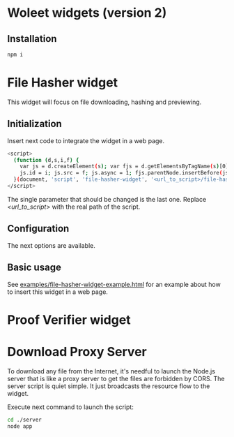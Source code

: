 # Woleet widgets (version 2)

## Installation

```bash
npm i
```

# File Hasher widget

This widget will focus on file downloading, hashing and previewing.

## Initialization

Insert next code to integrate the widget in a web page.

```bash
<script>
  (function (d,s,i,f) {
    var js = d.createElement(s); var fjs = d.getElementsByTagName(s)[0];
    js.id = i; js.src = f; js.async = 1; fjs.parentNode.insertBefore(js, fjs);
  }(document, 'script', 'file-hasher-widget', '<url_to_script>/file-hasher-widget.js'));
</script>
```

The single parameter that should be changed is the last one. Replace *<url_to_script>* with the real path of the script.

## Configuration

The next options are available.

## Basic usage

See [examples/file-hasher-widget-example.html](examples/file-hasher-widget-example.html) for an example about how to insert this widget in a web page.



# Proof Verifier widget

# Download Proxy Server

To download any file from the Internet, it's needful to launch the Node.js server that is like a proxy server to get the files are forbidden by CORS. The server script is quiet simple. It just broadcasts the resource flow to the widget.

Execute next command to launch the script:

```bash
cd ./server
node app
```
